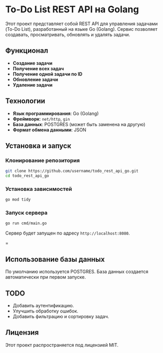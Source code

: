# To-Do List REST API на Golang

Этот проект представляет собой REST API для управления задачами (To-Do List), разработанный на языке Go (Golang). Сервис позволяет создавать, просматривать, обновлять и удалять задачи.

## Функционал

- **Создание задачи**
- **Получение всех задач**
- **Получение одной задачи по ID**
- **Обновление задачи**
- **Удаление задачи**

## Технологии

- **Язык программирования**: Go (Golang)
- **Фреймворк**: `net/http`, `gin`
- **База данных**: POSTGRES (может быть заменена на другую)
- **Формат обмена данными**: JSON

## Установка и запуск

### Клонирование репозитория

```bash
git clone https://github.com/username/todo_rest_api_go.git
cd todo_rest_api_go
```

### Установка зависимостей

```bash
go mod tidy
```

### Запуск сервера

```bash
go run cmd/main.go
```

Сервер будет запущен по адресу `http://localhost:8080`.

=

## Использование базы данных

По умолчанию используется POSTGRES. База данных создается автоматически при первом запуске.

## TODO

- Добавить аутентификацию.
- Улучшить обработку ошибок.
- Добавить фильтрацию и сортировку задач.

## Лицензия

Этот проект распространяется под лицензией MIT.

